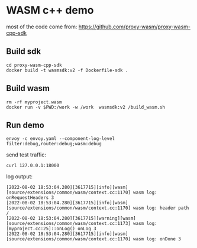 # WASM c++ demo

most of the code come from: https://github.com/proxy-wasm/proxy-wasm-cpp-sdk

## Build sdk

```console
cd proxy-wasm-cpp-sdk
docker build -t wasmsdk:v2 -f Dockerfile-sdk .
```


## Build wasm

```console
rm -rf myproject.wasm
docker run -v $PWD:/work -w /work  wasmsdk:v2 /build_wasm.sh
```

## Run demo

```console
envoy -c envoy.yaml --component-log-level filter:debug,router:debug;wasm:debug
```

send test traffic:
```console
curl 127.0.0.1:18000
```

log output:
```console
[2022-08-02 18:53:04.280][3617715][info][wasm] [source/extensions/common/wasm/context.cc:1170] wasm log: onRequestHeaders 3
[2022-08-02 18:53:04.280][3617715][info][wasm] [source/extensions/common/wasm/context.cc:1170] wasm log: header path /
[2022-08-02 18:53:04.280][3617715][warning][wasm] [source/extensions/common/wasm/context.cc:1173] wasm log: [myproject.cc:25]::onLog() onLog 3
[2022-08-02 18:53:04.280][3617715][info][wasm] [source/extensions/common/wasm/context.cc:1170] wasm log: onDone 3
```